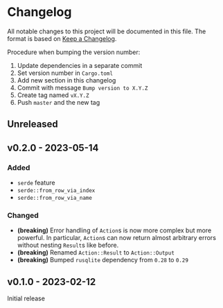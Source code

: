 # Changelog

All notable changes to this project will be documented in this file.
The format is based on [Keep a Changelog](https://keepachangelog.com/en/1.0.0/).

Procedure when bumping the version number:
1. Update dependencies in a separate commit
2. Set version number in `Cargo.toml`
3. Add new section in this changelog
4. Commit with message `Bump version to X.Y.Z`
5. Create tag named `vX.Y.Z`
6. Push `master` and the new tag

## Unreleased

## v0.2.0 - 2023-05-14

### Added
- `serde` feature
- `serde::from_row_via_index`
- `serde::from_row_via_name`

### Changed
- **(breaking)**
  Error handling of `Action`s is now more complex but more powerful. In
  particular, `Action`s can now return almost arbitrary errors without nesting
  `Result`s like before.
- **(breaking)**
  Renamed `Action::Result` to `Action::Output`
- **(breaking)**
  Bumped `rusqlite` dependency from `0.28` to `0.29`

## v0.1.0 - 2023-02-12

Initial release
